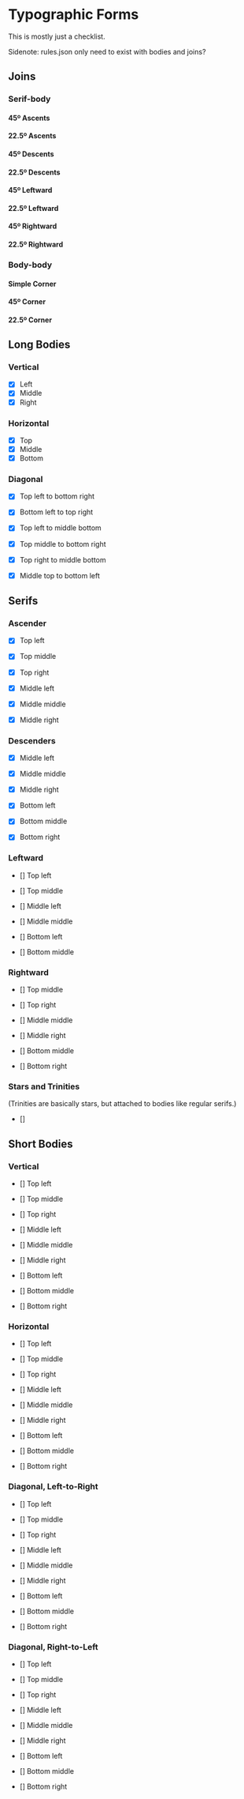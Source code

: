 # Typographic Forms

This is mostly just a checklist.

Sidenote: rules.json only need to exist with bodies and joins?

## Joins

### Serif-body

#### 45º Ascents

#### 22.5º Ascents

#### 45º Descents

#### 22.5º Descents

#### 45º Leftward

#### 22.5º Leftward

#### 45º Rightward

#### 22.5º Rightward

### Body-body

#### Simple Corner

#### 45º Corner

#### 22.5º Corner

## Long Bodies

### Vertical
- [x] Left
- [x] Middle
- [x] Right

### Horizontal
- [x] Top
- [x] Middle
- [x] Bottom

### Diagonal
- [x] Top left to bottom right
- [x] Bottom left to top right

- [x] Top left to middle bottom
- [x] Top middle to bottom right
- [x] Top right to middle bottom
- [x] Middle top to bottom left

## Serifs

### Ascender
- [x] Top left
- [x] Top middle
- [x] Top right

- [x] Middle left
- [x] Middle middle
- [x] Middle right

### Descenders
- [x] Middle left
- [x] Middle middle
- [x] Middle right

- [x] Bottom left
- [x] Bottom middle
- [x] Bottom right

### Leftward
- [] Top left
- [] Top middle

- [] Middle left
- [] Middle middle

- [] Bottom left
- [] Bottom middle

### Rightward
- [] Top middle
- [] Top right

- [] Middle middle
- [] Middle right

- [] Bottom middle
- [] Bottom right

### Stars and Trinities
(Trinities are basically stars, but attached to bodies like regular serifs.)
- []


## Short Bodies

### Vertical
- [] Top left
- [] Top middle
- [] Top right

- [] Middle left
- [] Middle middle
- [] Middle right

- [] Bottom left
- [] Bottom middle
- [] Bottom right

### Horizontal
- [] Top left
- [] Top middle
- [] Top right

- [] Middle left
- [] Middle middle
- [] Middle right

- [] Bottom left
- [] Bottom middle
- [] Bottom right

### Diagonal, Left-to-Right
- [] Top left
- [] Top middle
- [] Top right

- [] Middle left
- [] Middle middle
- [] Middle right

- [] Bottom left
- [] Bottom middle
- [] Bottom right

### Diagonal, Right-to-Left
- [] Top left
- [] Top middle
- [] Top right

- [] Middle left
- [] Middle middle
- [] Middle right

- [] Bottom left
- [] Bottom middle
- [] Bottom right
